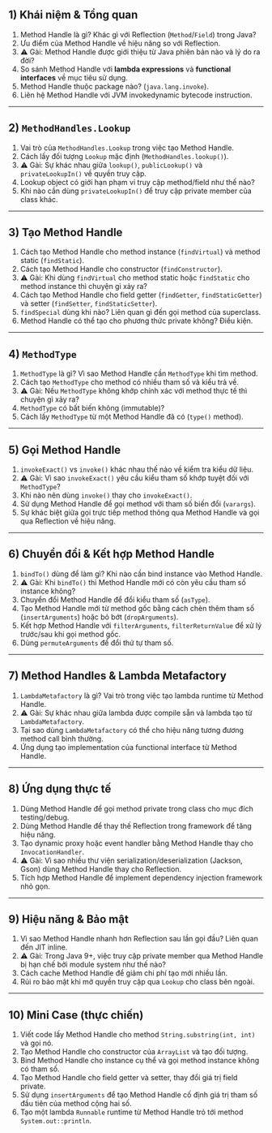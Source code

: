 ## 1) Khái niệm & Tổng quan

1. Method Handle là gì? Khác gì với Reflection (`Method`/`Field`) trong Java?
2. Ưu điểm của Method Handle về hiệu năng so với Reflection.
3. ⚠️ Gài: Method Handle được giới thiệu từ Java phiên bản nào và lý do ra đời?
4. So sánh Method Handle với **lambda expressions** và **functional interfaces** về mục tiêu sử dụng.
5. Method Handle thuộc package nào? (`java.lang.invoke`).
6. Liên hệ Method Handle với JVM invokedynamic bytecode instruction.

---

## 2) `MethodHandles.Lookup`

1. Vai trò của `MethodHandles.Lookup` trong việc tạo Method Handle.
2. Cách lấy đối tượng `Lookup` mặc định (`MethodHandles.lookup()`).
3. ⚠️ Gài: Sự khác nhau giữa `lookup()`, `publicLookup()` và `privateLookupIn()` về quyền truy cập.
4. Lookup object có giới hạn phạm vi truy cập method/field như thế nào?
5. Khi nào cần dùng `privateLookupIn()` để truy cập private member của class khác.

---

## 3) Tạo Method Handle

1. Cách tạo Method Handle cho method instance (`findVirtual`) và method static (`findStatic`).
2. Cách tạo Method Handle cho constructor (`findConstructor`).
3. ⚠️ Gài: Khi dùng `findVirtual` cho method static hoặc `findStatic` cho method instance thì chuyện gì xảy ra?
4. Cách tạo Method Handle cho field getter (`findGetter`, `findStaticGetter`) và setter (`findSetter`, `findStaticSetter`).
5. `findSpecial` dùng khi nào? Liên quan gì đến gọi method của superclass.
6. Method Handle có thể tạo cho phương thức private không? Điều kiện.

---

## 4) `MethodType`

1. `MethodType` là gì? Vì sao Method Handle cần `MethodType` khi tìm method.
2. Cách tạo `MethodType` cho method có nhiều tham số và kiểu trả về.
3. ⚠️ Gài: Nếu `MethodType` không khớp chính xác với method thực tế thì chuyện gì xảy ra?
4. `MethodType` có bất biến không (immutable)?
5. Cách lấy `MethodType` từ một Method Handle đã có (`type()` method).

---

## 5) Gọi Method Handle

1. `invokeExact()` vs `invoke()` khác nhau thế nào về kiểm tra kiểu dữ liệu.
2. ⚠️ Gài: Vì sao `invokeExact()` yêu cầu kiểu tham số khớp tuyệt đối với `MethodType`?
3. Khi nào nên dùng `invoke()` thay cho `invokeExact()`.
4. Sử dụng Method Handle để gọi method với tham số biến đổi (`varargs`).
5. Sự khác biệt giữa gọi trực tiếp method thông qua Method Handle và gọi qua Reflection về hiệu năng.

---

## 6) Chuyển đổi & Kết hợp Method Handle

1. `bindTo()` dùng để làm gì? Khi nào cần bind instance vào Method Handle.
2. ⚠️ Gài: Khi `bindTo()` thì Method Handle mới có còn yêu cầu tham số instance không?
3. Chuyển đổi Method Handle để đổi kiểu tham số (`asType`).
4. Tạo Method Handle mới từ method gốc bằng cách chèn thêm tham số (`insertArguments`) hoặc bỏ bớt (`dropArguments`).
5. Kết hợp Method Handle với `filterArguments`, `filterReturnValue` để xử lý trước/sau khi gọi method gốc.
6. Dùng `permuteArguments` để đổi thứ tự tham số.

---

## 7) Method Handles & Lambda Metafactory

1. `LambdaMetafactory` là gì? Vai trò trong việc tạo lambda runtime từ Method Handle.
2. ⚠️ Gài: Sự khác nhau giữa lambda được compile sẵn và lambda tạo từ `LambdaMetafactory`.
3. Tại sao dùng `LambdaMetafactory` có thể cho hiệu năng tương đương method call bình thường.
4. Ứng dụng tạo implementation của functional interface từ Method Handle.

---

## 8) Ứng dụng thực tế

1. Dùng Method Handle để gọi method private trong class cho mục đích testing/debug.
2. Dùng Method Handle để thay thế Reflection trong framework để tăng hiệu năng.
3. Tạo dynamic proxy hoặc event handler bằng Method Handle thay cho `InvocationHandler`.
4. ⚠️ Gài: Vì sao nhiều thư viện serialization/deserialization (Jackson, Gson) dùng Method Handle thay cho Reflection.
5. Tích hợp Method Handle để implement dependency injection framework nhỏ gọn.

---

## 9) Hiệu năng & Bảo mật

1. Vì sao Method Handle nhanh hơn Reflection sau lần gọi đầu? Liên quan đến JIT inline.
2. ⚠️ Gài: Trong Java 9+, việc truy cập private member qua Method Handle bị hạn chế bởi module system như thế nào?
3. Cách cache Method Handle để giảm chi phí tạo mới nhiều lần.
4. Rủi ro bảo mật khi mở quyền truy cập qua `Lookup` cho class bên ngoài.

---

## 10) Mini Case (thực chiến)

1. Viết code lấy Method Handle cho method `String.substring(int, int)` và gọi nó.
2. Tạo Method Handle cho constructor của `ArrayList` và tạo đối tượng.
3. Bind Method Handle cho instance cụ thể và gọi method instance không có tham số.
4. Tạo Method Handle cho field getter và setter, thay đổi giá trị field private.
5. Sử dụng `insertArguments` để tạo Method Handle cố định giá trị tham số đầu tiên của method cộng hai số.
6. Tạo một lambda `Runnable` runtime từ Method Handle trỏ tới method `System.out::println`.

